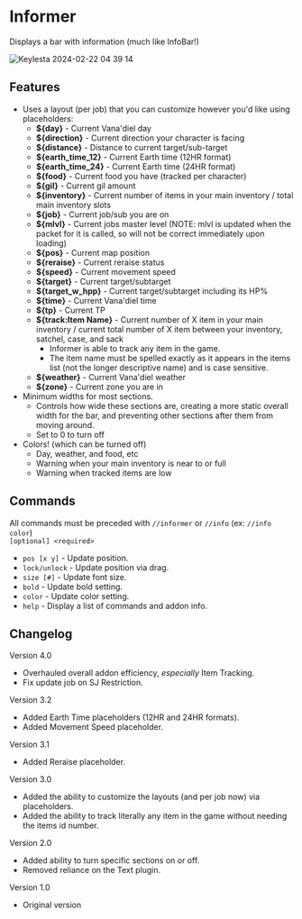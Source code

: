 # Informer
Displays a bar with information (much like InfoBar!)


![Keylesta 2024-02-22 04 39 14](https://github.com/iLVL-Key/FFXI/assets/101156258/cf77b9fe-f046-471a-a37d-c5ccb4e79fe2)


## Features
- Uses a layout (per job) that you can customize however you'd like using placeholders:
  - **${day}** - Current Vana'diel day
  - **${direction}** - Current direction your character is facing
  - **${distance}** - Distance to current target/sub-target
  - **${earth_time_12}** - Current Earth time (12HR format)
  - **${earth_time_24}** - Current Earth time (24HR format)
  - **${food}** - Current food you have (tracked per character)
  - **${gil}** - Current gil amount
  - **${inventory}** - Current number of items in your main inventory / total main inventory slots
  - **${job}** - Current job/sub you are on
  - **${mlvl}** - Current jobs master level (NOTE: mlvl is updated when the packet for it is called, so will not be correct immediately upon loading)
  - **${pos}** - Current map position
  - **${reraise}** - Current reraise status
  - **${speed}** - Current movement speed
  - **${target}** - Current target/subtarget
  - **${target_w_hpp}** - Current target/subtarget including its HP%
  - **${time}** - Current Vana'diel time
  - **${tp}** - Current TP
  - **${track:Item Name}** - Current number of X item in your main inventory / current total number of X item between your inventory, satchel, case, and sack
    - Informer is able to track any item in the game.
    - The item name must be spelled exactly as it appears in the items list (not the longer descriptive name) and is case sensitive.
  - **${weather}** - Current Vana'diel weather
  - **${zone}** - Current zone you are in
- Minimum widths for most sections.
  - Controls how wide these sections are, creating a more static overall width for the bar, and preventing other sections after them from moving around.
  - Set to 0 to turn off
- Colors! (which can be turned off)
  - Day, weather, and food, etc
  - Warning when your main inventory is near to or full
  - Warning when tracked items are low

## Commands
All commands must be preceded with `//informer` or `//info` (ex: `//info color`)  
`[optional] <required>`
- `pos [x y]` - Update position.
- `lock/unlock` - Update position via drag.
- `size [#]` - Update font size.
- `bold` - Update bold setting.
- `color` - Update color setting.
- `help` - Display a list of commands and addon info.

## Changelog
Version 4.0
- Overhauled overall addon efficiency, *especially* Item Tracking.
- Fix update job on SJ Restriction.

Version 3.2
- Added Earth Time placeholders (12HR and 24HR formats).
- Added Movement Speed placeholder.

Version 3.1
- Added Reraise placeholder.

Version 3.0
- Added the ability to customize the layouts (and per job now) via placeholders.
- Added the ability to track literally any item in the game without needing the items id number.

Version 2.0
- Added ability to turn specific sections on or off.
- Removed reliance on the Text plugin.

Version 1.0
- Original version
